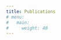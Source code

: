 ```yaml
---
title: Publications
# menu:
#   main:
#     weight: 40
---
```


<!--add blocks of content here to add more sections to the community page -->
